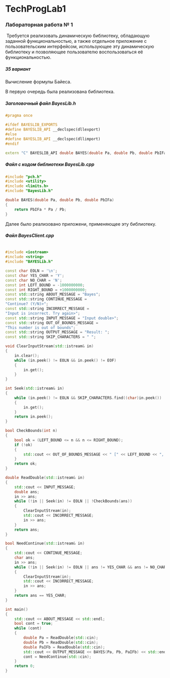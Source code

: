 # TechProgLab1

### Лабораторная работа № 1

​	Требуется реализовать динамическую библиотеку, обладающую заданной функциональностью, а также отдельное приложение с пользовательским интерфейсом, использующее эту динамическую библиотеку и позволяющее пользователю воспользоваться её функциональностью.

##### 35 вариант

Вычисление формулы Байеса.





В первую очередь была реализована библиотека. 

##### Заголовочный файл BayesLib.h

```c++
#pragma once

#ifdef BAYESLIB_EXPORTS
#define BAYESLIB_API __declspec(dllexport)
#else
#define BAYESLIB_API __declspec(dllimport)
#endif

extern "C" BAYESLIB_API double BAYES(double Pa, double Pb, double PbIFa);
```

##### Файл с кодом библиотеки BayesLib.cpp

```C++
#include "pch.h" 
#include <utility>
#include <limits.h>
#include "BayesLib.h"

double BAYES(double Pa, double Pb, double PbIFa)
{
    return PbIFa * Pa / Pb;
}
```

Далее было реализовано приложени, применяющее эту библиотеку. 

##### Файл BayesClient.cpp

```C++

#include <iostream>
#include <string>
#include "BAYESLib.h"

const char EOLN = '\n';
const char YES_CHAR = 'Y';
const char NO_CHAR = 'N';
const int LEFT_BOUND = -1000000000;
const int RIGHT_BOUND = +1000000000;
const std::string ABOUT_MESSAGE = "Bayes";
const std::string CONTINUE_MESSAGE =
"Continue? (Y/N)>";
const std::string INCORRECT_MESSAGE =
"Input is incorrect. Try again>";
const std::string INPUT_MESSAGE = "Input double>";
const std::string OUT_OF_BOUNDS_MESSAGE =
"This number is out of bounds";
const std::string OUTPUT_MESSAGE = "Result: ";
const std::string SKIP_CHARACTERS = " ";

void ClearInputStream(std::istream& in)
{
	in.clear();
	while (in.peek() != EOLN && in.peek() != EOF)
	{
		in.get();
	}
}

int Seek(std::istream& in)
{
	while (in.peek() != EOLN && SKIP_CHARACTERS.find((char)in.peek()) != std::string::npos)
	{
		in.get();
	}
	return in.peek();
}

bool CheckBounds(int n)
{
	bool ok = (LEFT_BOUND <= n && n <= RIGHT_BOUND);
	if (!ok)
	{
		std::cout << OUT_OF_BOUNDS_MESSAGE << " [" << LEFT_BOUND << ", " << RIGHT_BOUND << "]" << std::endl;
	}
	return ok;
}

double ReadDouble(std::istream& in)
{
	std::cout << INPUT_MESSAGE;
	double ans;
	in >> ans;
	while (!in || Seek(in) != EOLN || !CheckBounds(ans))
	{
		ClearInputStream(in);
		std::cout << INCORRECT_MESSAGE;
		in >> ans;
	}
	return ans;
}

bool NeedContinue(std::istream& in)
{
	std::cout << CONTINUE_MESSAGE;
	char ans;
	in >> ans;
	while (!in || Seek(in) != EOLN || ans != YES_CHAR && ans != NO_CHAR)
	{
		ClearInputStream(in);
		std::cout << INCORRECT_MESSAGE;
		in >> ans;
	}
	return ans == YES_CHAR;
}

int main()
{
	std::cout << ABOUT_MESSAGE << std::endl;
	bool cont = true;
	while (cont)
	{
		double Pa = ReadDouble(std::cin);
		double Pb = ReadDouble(std::cin);
		double PaIFb = ReadDouble(std::cin);
		std::cout << OUTPUT_MESSAGE << BAYES(Pa, Pb, PaIFb) << std::endl;
		cont = NeedContinue(std::cin);
	}
	return 0;
}
```
